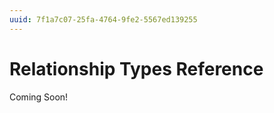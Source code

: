 ```yaml
---
uuid: 7f1a7c07-25fa-4764-9fe2-5567ed139255
---
```

# Relationship Types Reference

Coming Soon!

<!-- Liferay objects have two kinds of relationships: one-to-many and many-to-many.

## One to Many

Relate one object entry to multiple object entries. This type adds a relationship table to entries on the parent side of the relationship (i.e., the 'one' side) and a relationship field to entries on the child side (i.e., the 'many' side).

## Many to Many

Relate multiple object entries with multiple object entries. This adds a relationship table to entries on both sides of the relationship.

## Related Topics

* []()
* []()
* []() -->
